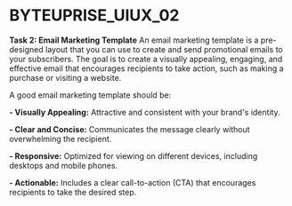 # BYTEUPRISE_UIUX_02
**Task 2: Email Marketing Template**
An email marketing template is a pre-designed layout that you can use to create and send promotional emails to your subscribers. The goal is to create a visually appealing, engaging, and effective email that encourages recipients to take action, such as making a purchase or visiting a website.



A good email marketing template should be:

**- Visually Appealing:** Attractive and consistent with your brand's identity.

**- Clear and Concise:** Communicates the message clearly without overwhelming the recipient.

**- Responsive:** Optimized for viewing on different devices, including desktops and mobile phones.

**- Actionable:** Includes a clear call-to-action (CTA) that encourages recipients to take the desired step.
